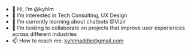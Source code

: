 - 👋 Hi, I’m @kyhlm
- 👀 I’m interested in Tech Consulting, UX Design
- 🌱 I’m currently learning about chatbots @Vizir
- 💞️ I’m looking to collaborate on projects that improve user experiences across different industries
- 📫 How to reach me: kyhlmaddie@gmail.com

<!---
kyhlm/kyhlm is a ✨ special ✨ repository because its `README.md` (this file) appears on your GitHub profile.
You can click the Preview link to take a look at your changes.
--->
